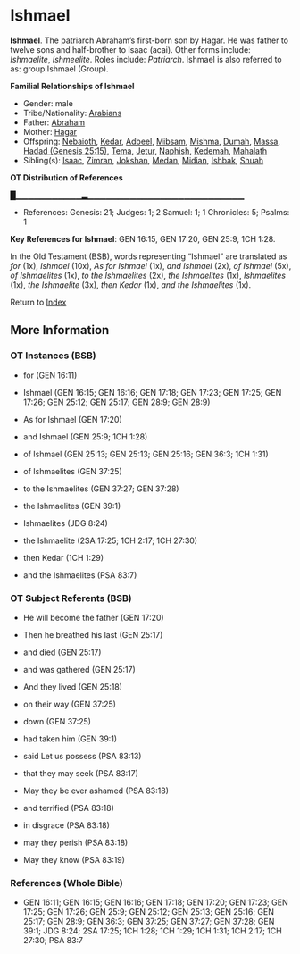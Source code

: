 # Ishmael
**Ishmael**. 
The patriarch Abraham’s first-born son by Hagar. He was father to twelve sons and half-brother to Isaac (acai). 
Other forms include: 
*Ishmaelite*, *Ishmeelite*. 
Roles include: 
_Patriarch_. 
Ishmael is also referred to as: 
group:Ishmael (Group). 




**Familial Relationships of Ishmael**


* Gender: male
* Tribe/Nationality: [Arabians](../../../groups/md/acai/Arabia.md)
* Father: [Abraham](Abraham.md)
* Mother: [Hagar](Hagar.md)
* Offspring: [Nebaioth](Nebaioth.md), [Kedar](Kedar.md), [Adbeel](Adbeel.md), [Mibsam](Mibsam.md), [Mishma](Mishma.md), [Dumah](Dumah.md), [Massa](Massa.md), [Hadad (Genesis 25:15)](Hadad.4.md), [Tema](Tema.md), [Jetur](Jetur.md), [Naphish](Naphish.md), [Kedemah](Kedemah.md), [Mahalath](Mahalath.md)
* Sibling(s): [Isaac](Isaac.md), [Zimran](Zimran.md), [Jokshan](Jokshan.md), [Medan](Medan.md), [Midian](Midian.md), [Ishbak](Ishbak.md), [Shuah](Shuah.md)


**OT Distribution of References**

█▁▁▁▁▁▁▁▁▁▁▁▃▁▁▁▁▁▁▁▁▁▁▁▁▁▁▁▁▁▁▁▁▁▁▁▁▁▁
* References: Genesis: 21; Judges: 1; 2 Samuel: 1; 1 Chronicles: 5; Psalms: 1



**Key References for Ishmael**: 
GEN 16:15, GEN 17:20, GEN 25:9, 1CH 1:28. 


In the Old Testament (BSB), words representing “Ishmael” are translated as 
*for* (1x), *Ishmael* (10x), *As for Ishmael* (1x), *and Ishmael* (2x), *of Ishmael* (5x), *of Ishmaelites* (1x), *to the Ishmaelites* (2x), *the Ishmaelites* (1x), *Ishmaelites* (1x), *the Ishmaelite* (3x), *then Kedar* (1x), *and the Ishmaelites* (1x). 




Return to [Index](00-Index.md)

## More Information

### OT Instances (BSB)

* for (GEN 16:11)

* Ishmael (GEN 16:15; GEN 16:16; GEN 17:18; GEN 17:23; GEN 17:25; GEN 17:26; GEN 25:12; GEN 25:17; GEN 28:9; GEN 28:9)

* As for Ishmael (GEN 17:20)

* and Ishmael (GEN 25:9; 1CH 1:28)

* of Ishmael (GEN 25:13; GEN 25:13; GEN 25:16; GEN 36:3; 1CH 1:31)

* of Ishmaelites (GEN 37:25)

* to the Ishmaelites (GEN 37:27; GEN 37:28)

* the Ishmaelites (GEN 39:1)

* Ishmaelites (JDG 8:24)

* the Ishmaelite (2SA 17:25; 1CH 2:17; 1CH 27:30)

* then Kedar (1CH 1:29)

* and the Ishmaelites (PSA 83:7)



### OT Subject Referents (BSB)

* He will become the father (GEN 17:20)

* Then he breathed his last (GEN 25:17)

* and died (GEN 25:17)

* and was gathered (GEN 25:17)

* And they lived (GEN 25:18)

* on their way (GEN 37:25)

* down (GEN 37:25)

* had taken him (GEN 39:1)

* said Let us possess (PSA 83:13)

* that they may seek (PSA 83:17)

* May they be ever ashamed (PSA 83:18)

* and terrified (PSA 83:18)

* in disgrace (PSA 83:18)

* may they perish (PSA 83:18)

* May they know (PSA 83:19)



### References (Whole Bible)

* GEN 16:11; GEN 16:15; GEN 16:16; GEN 17:18; GEN 17:20; GEN 17:23; GEN 17:25; GEN 17:26; GEN 25:9; GEN 25:12; GEN 25:13; GEN 25:16; GEN 25:17; GEN 28:9; GEN 36:3; GEN 37:25; GEN 37:27; GEN 37:28; GEN 39:1; JDG 8:24; 2SA 17:25; 1CH 1:28; 1CH 1:29; 1CH 1:31; 1CH 2:17; 1CH 27:30; PSA 83:7



